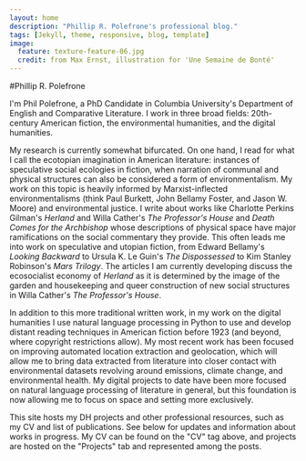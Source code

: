 ```yaml
---
layout: home
description: "Phillip R. Polefrone's professional blog."
tags: [Jekyll, theme, responsive, blog, template]
image:
  feature: texture-feature-06.jpg
  credit: from Max Ernst, illustration for 'Une Semaine de Bonté'
---
```


#Phillip R. Polefrone

I'm Phil Polefrone, a PhD Candidate in Columbia University's Department of
English and Comparative Literature. I work in three broad fields: 20th-century
American fiction, the environmental humanities, and the digital humanities. 

My research is currently somewhat bifurcated. On one hand, I read for what I
call the ecotopian imagination in American literature: instances of speculative
social ecologies in fiction, when narration of communal and physical structures
can also be considered a form of environmentalism. My work on this topic is
heavily informed by Marxist-inflected environmentalisms (think Paul Burkett,
John Bellamy Foster, and Jason W. Moore) and environmental justice. I write
about works like Charlotte Perkins Gilman's *Herland* and Willa Cather's *The
Professor's House* and *Death Comes for the Archbishop* whose descriptions of
physical space have major ramifications on the social commentary they provide.
This often leads me into work on speculative and utopian fiction, from Edward
Bellamy's *Looking Backward* to Ursula K. Le Guin's *The Dispossessed* to Kim
Stanley Robinson's *Mars Trilogy*. The articles I am currently developing
discuss the ecosocialist economy of *Herland* as it is determined by the image
of the garden and housekeeping and queer construction of new social structures
in Willa Cather's *The Professor's House*.

In addition to this more traditional written work, in my work on the digital
humanities I use natural language processing in Python to use and develop
distant reading techniques in American fiction before 1923 (and beyond, where
copyright restrictions allow). My most recent work has been focused on
improving automated location extraction and geolocation, which will allow me to
bring data extracted from literature into closer contact with environmental
datasets revolving around emissions, climate change, and environmental health.
My digital projects to date have been more focused on natural language
processing of literature in general, but this foundation is now allowing me to
focus on space and setting more exclusively.

This site hosts my DH projects and other professional resources, such as my CV
and list of publications. See below for updates and information about works in
progress. My CV can be found on the "CV" tag above, and projects are hosted on
the "Projects" tab and represented among the posts.

